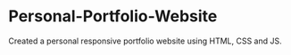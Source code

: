 # Personal-Portfolio-Website
Created a personal responsive portfolio website using HTML, CSS and JS.
